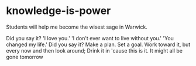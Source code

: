 # knowledge-is-power

Students will help me become the wisest sage in Warwick.

Did you say it? 'I love you.' 'I don't ever want to live without you.' 'You changed my life.' Did you say it? Make a plan. Set a goal. Work toward it, but every now and then look around; Drink it in 'cause this is it. It might all be gone tomorrow
